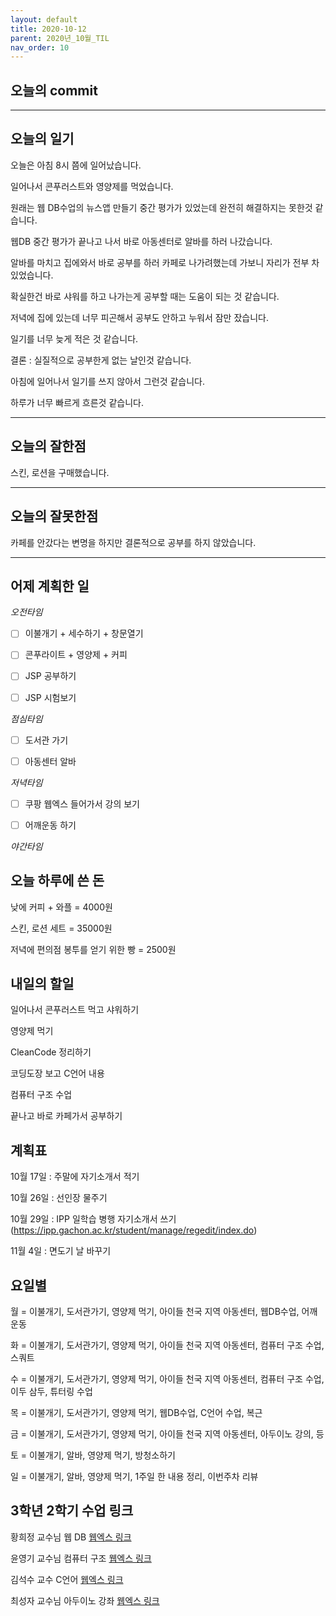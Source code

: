 ```yaml
---
layout: default
title: 2020-10-12
parent: 2020년_10월_TIL
nav_order: 10
---
```


## 오늘의 commit

---

## 오늘의 일기

오늘은 아침 8시 쯤에 일어났습니다.

일어나서 콘푸러스트와 영양제를 먹었습니다.

원래는 웹 DB수업의 뉴스앱 만들기 중간 평가가 있었는데 완전히 해결하지는 못한것 같습니다.

웹DB 중간 평가가 끝나고 나서 바로 아동센터로 알바를 하러 나갔습니다.

알바를 마치고 집에와서 바로 공부를 하러 카페로 나가려했는데 가보니 자리가 전부 차 있었습니다.

확실한건 바로 샤워를 하고 나가는게 공부할 때는 도움이 되는 것 같습니다.

저녁에 집에 있는데 너무 피곤해서 공부도 안하고 누워서 잠만 잤습니다.

일기를 너무 늦게 적은 것 같습니다.

결론 : 실질적으로 공부한게 없는 날인것 같습니다.

아침에 일어나서 일기를 쓰지 않아서 그런것 같습니다.

하루가 너무 빠르게 흐른것 같습니다.

---

## 오늘의 잘한점

스킨, 로션을 구매했습니다.

---

## 오늘의 잘못한점

카페를 안갔다는 변명을 하지만 결론적으로 공부를 하지 않았습니다.

---

## 어제 계획한 일

*오전타임*

- [ ] 이불개기 + 세수하기 + 창문열기

- [ ] 콘푸라이트 + 영양제 + 커피

- [ ] JSP 공부하기

- [ ] JSP 시험보기

*점심타임*

- [ ] 도서관 가기

- [ ] 아동센터 알바

*저녁타임*

- [ ] 쿠팡 웹엑스 들어가서 강의 보기

- [ ] 어깨운동 하기

*야간타임*

## 오늘 하루에 쓴 돈

낮에 커피 + 와플 = 4000원

스킨, 로션 세트 = 35000원

저녁에 편의점 봉투를 얻기 위한 빵 = 2500원

## 내일의 할일

일어나서 콘푸러스트 먹고 샤워하기

영양제 먹기

CleanCode 정리하기

코딩도장 보고 C언어 내용

컴퓨터 구조 수업

끝나고 바로 카페가서 공부하기

## 계획표

10월 17일 : 주말에 자기소개서 적기

10월 26일 : 선인장 물주기

10월 29일 : IPP 일학습 병행 자기소개서 쓰기(https://ipp.gachon.ac.kr/student/manage/regedit/index.do)

11월 4일 : 면도기 날 바꾸기

## 요일별

월 = 이불개기, 도서관가기, 영양제 먹기, 아이들 천국 지역 아동센터, 웹DB수업, 어깨운동

화 = 이불개기, 도서관가기, 영양제 먹기, 아이들 천국 지역 아동센터, 컴퓨터 구조 수업, 스쿼트

수 = 이불개기, 도서관가기, 영양제 먹기, 아이들 천국 지역 아동센터, 컴퓨터 구조 수업, 이두 삼두, 튜터링 수업

목 = 이불개기, 도서관가기, 영양제 먹기, 웹DB수업, C언어 수업, 복근

금 = 이불개기, 도서관가기, 영양제 먹기, 아이들 천국 지역 아동센터, 아두이노 강의, 등

토 = 이불개기, 알바, 영양제 먹기, 방청소하기

일 = 이불개기, 알바, 영양제 먹기, 1주일 한 내용 정리, 이번주차 리뷰

## 3학년 2학기 수업 링크

황희정 교수님 웹 DB [웹엑스 링크](https://gachon.webex.com/meet/hwanghj)

윤영기 교수님 컴퓨터 구조 [웹엑스 링크](http://gachon.webex.com/meet/ykyoon)

김석수 교수 C언어 [웹엑스 링크](http://gachon.webex.com/meet/sskim)

최성자 교수님 아두이노 강좌 [웹엑스 링크](https://gachon.webex.com/meet/artchoi0g)
